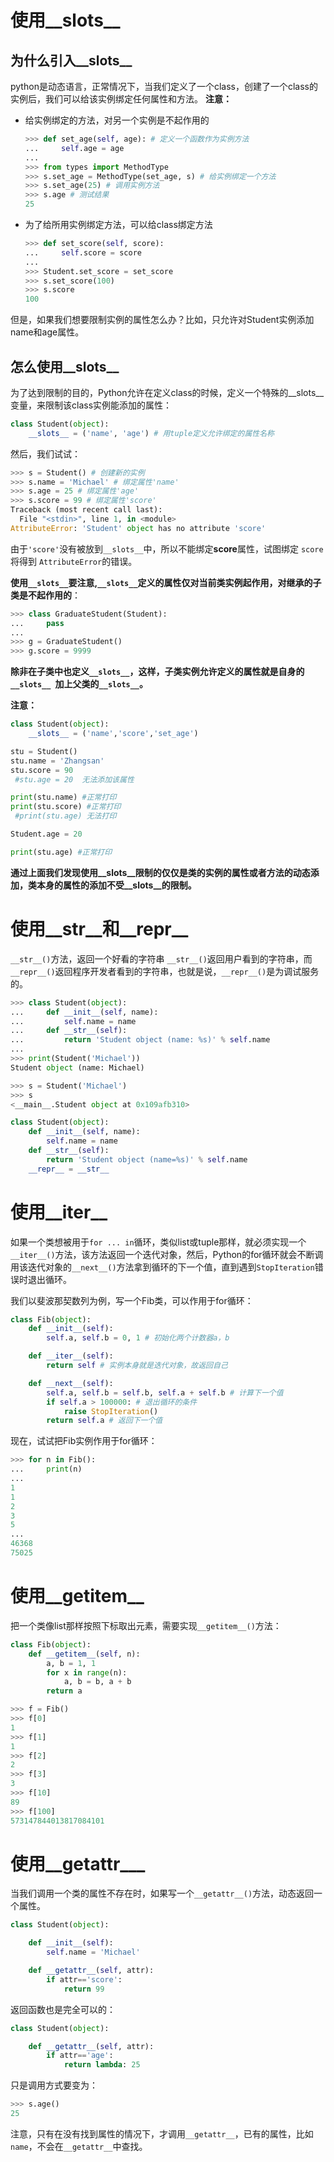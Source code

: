 # 使用__slots__

## 为什么引入__slots__
python是动态语言，正常情况下，当我们定义了一个class，创建了一个class的实例后，我们可以给该实例绑定任何属性和方法。
**注意：**
* 给实例绑定的方法，对另一个实例是不起作用的
  ~~~python
  >>> def set_age(self, age): # 定义一个函数作为实例方法
  ...     self.age = age
  ...
  >>> from types import MethodType
  >>> s.set_age = MethodType(set_age, s) # 给实例绑定一个方法
  >>> s.set_age(25) # 调用实例方法
  >>> s.age # 测试结果
  25
  ~~~
* 为了给所用实例绑定方法，可以给class绑定方法
  ~~~python
  >>> def set_score(self, score):
  ...     self.score = score
  ...
  >>> Student.set_score = set_score
  >>> s.set_score(100)
  >>> s.score
  100
  ~~~
  
但是，如果我们想要限制实例的属性怎么办？比如，只允许对Student实例添加name和age属性。


## 怎么使用__slots__
为了达到限制的目的，Python允许在定义class的时候，定义一个特殊的__slots__变量，来限制该class实例能添加的属性：
~~~python
class Student(object):
    __slots__ = ('name', 'age') # 用tuple定义允许绑定的属性名称
~~~
然后，我们试试：
~~~python
>>> s = Student() # 创建新的实例
>>> s.name = 'Michael' # 绑定属性'name'
>>> s.age = 25 # 绑定属性'age'
>>> s.score = 99 # 绑定属性'score'
Traceback (most recent call last):
  File "<stdin>", line 1, in <module>
AttributeError: 'Student' object has no attribute 'score'
~~~
由于`'score'`没有被放到`__slots__`中，所以不能绑定**score**属性，试图绑定 `score`将得到 `AttributeError`的错误。

**使用`__slots__`要注意,`__slots__`定义的属性仅对当前类实例起作用，对继承的子类是不起作用的**：
~~~python
>>> class GraduateStudent(Student):
...     pass
...
>>> g = GraduateStudent()
>>> g.score = 9999
~~~
**除非在子类中也定义`__slots__`，这样，子类实例允许定义的属性就是自身的`__slots__ `加上父类的`__slots__`。**


**注意：**
~~~python
class Student(object):
	__slots__ = ('name','score','set_age')

stu = Student()
stu.name = 'Zhangsan'
stu.score = 90
 #stu.age = 20  无法添加该属性

print(stu.name) #正常打印
print(stu.score) #正常打印
 #print(stu.age) 无法打印

Student.age = 20

print(stu.age) #正常打印
~~~
**通过上面我们发现使用__slots__限制的仅仅是类的实例的属性或者方法的动态添加，类本身的属性的添加不受__slots__的限制。**

# 使用__str__和__repr__

`__str__()`方法，返回一个好看的字符串
`__str__()`返回用户看到的字符串，而`__repr__()`返回程序开发者看到的字符串，也就是说，`__repr__()`是为调试服务的。

~~~python
>>> class Student(object):
...     def __init__(self, name):
...         self.name = name
...     def __str__(self):
...         return 'Student object (name: %s)' % self.name
...
>>> print(Student('Michael'))
Student object (name: Michael)

>>> s = Student('Michael')
>>> s
<__main__.Student object at 0x109afb310>
~~~

~~~python
class Student(object):
    def __init__(self, name):
        self.name = name
    def __str__(self):
        return 'Student object (name=%s)' % self.name
    __repr__ = __str__
~~~

# 使用__iter__

如果一个类想被用于`for ... in`循环，类似list或tuple那样，就必须实现一个`__iter__()`方法，该方法返回一个迭代对象，然后，Python的for循环就会不断调用该迭代对象的`__next__()`方法拿到循环的下一个值，直到遇到`StopIteration`错误时退出循环。

我们以斐波那契数列为例，写一个Fib类，可以作用于for循环：
~~~python
class Fib(object):
    def __init__(self):
        self.a, self.b = 0, 1 # 初始化两个计数器a，b

    def __iter__(self):
        return self # 实例本身就是迭代对象，故返回自己

    def __next__(self):
        self.a, self.b = self.b, self.a + self.b # 计算下一个值
        if self.a > 100000: # 退出循环的条件
            raise StopIteration()
        return self.a # 返回下一个值
~~~
现在，试试把Fib实例作用于for循环：
~~~python
>>> for n in Fib():
...     print(n)
...
1
1
2
3
5
...
46368
75025
~~~

# 使用__getitem__

把一个类像list那样按照下标取出元素，需要实现`__getitem__()`方法：
~~~python
class Fib(object):
    def __getitem__(self, n):
        a, b = 1, 1
        for x in range(n):
            a, b = b, a + b
        return a
~~~
~~~python
>>> f = Fib()
>>> f[0]
1
>>> f[1]
1
>>> f[2]
2
>>> f[3]
3
>>> f[10]
89
>>> f[100]
573147844013817084101
~~~

# 使用__getattr___

当我们调用一个类的属性不存在时，如果写一个`__getattr__()`方法，动态返回一个属性。

~~~python
class Student(object):

    def __init__(self):
        self.name = 'Michael'

    def __getattr__(self, attr):
        if attr=='score':
            return 99
~~~

返回函数也是完全可以的：
~~~python
class Student(object):

    def __getattr__(self, attr):
        if attr=='age':
            return lambda: 25
~~~
只是调用方式要变为：
~~~python
>>> s.age()
25
~~~
注意，只有在没有找到属性的情况下，才调用`__getattr__`，已有的属性，比如`name`，不会在`__getattr__`中查找。



